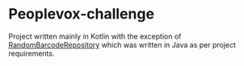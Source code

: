 # Peoplevox-challenge

Project written mainly in Kotlin with the exception of [RandomBarcodeRepository](https://github.com/androidexplained/peoplevox-challenge/blob/main/app/src/main/java/com/sample/randomscanner/data/RandomBarcodeRepository.java) which was written in Java as per project requirements.

